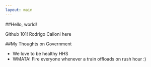 ```yaml
---
layout: main
---
```

##Hello, world!

Github 101! Rodrigo Calloni here

##My Thoughts on Government

* We love to be healthy HHS
* WMATA! Fire everyone whenever a train offloads on rush hour :)
